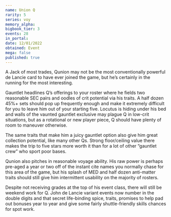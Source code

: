 ```yaml
---
name: Union Q
rarity: 5
series: voy
memory_alpha:
bigbook_tier: 3
events: 28
in_portal:
date: 12/01/2022
obtained: Event
mega: false
published: true
---
```


A Jack of most trades, Qunion may not be the most conventionally powerful de Lancie card to have ever joined the game, but he’s certainly in the running for the most interesting.

Gauntlet headlines Q’s offerings to your roster where he fields two reasonable SEC pairs and oodles of crit potential via his traits. A half dozen 45%+ sets should pop up frequently enough and make it extremely difficult for you to leave him out of your starting five. Locutus is hiding under his bed and walls of the vaunted gauntlet exclusive may plague Q in low-crit situations, but as a rotational or new player piece, Q should have plenty of room to maneuver otherwise.

The same traits that make him a juicy gauntlet option also give him great collection potential, like many other Qs. Strong floor/ceiling value there makes the trip to five stars more worth it than for a lot of other “gauntlet crew” who sport poor bases.

Qunion also pitches in reasonable voyage ability. His raw power is perhaps pre-aged a year or two off of the instant cite names you normally chase for this area of the game, but his splash of MED and half dozen anti-matter traits should still give him intermittent usability on the majority of rosters.

Despite not receiving grades at the top of his event class, there will still be weekend work for Q. John de Lancie variant events now number in the double digits and that secret life-binding spice, traits, promises to help pad out bonuses year to year and give some fairly shuttle-friendly skills chances for spot work.
